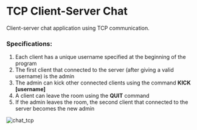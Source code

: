 # TCP Client-Server Chat
Client-server chat application using TCP communication.

### Specifications:
1. Each client has a unique username specified at the beginning of the program
2. The first client that connected to the server (after giving a valid username) is the admin
3. The admin can kick other connected clients using the command **KICK [username]**
4. A client can leave the room using the **QUIT** command
5. If the admin leaves the room, the second client that connected to the server becomes the new admin

![chat_tcp](https://github.com/daria-georgiana505/University-Projects/assets/76481293/55745809-517d-4a94-8654-c6c644777342)